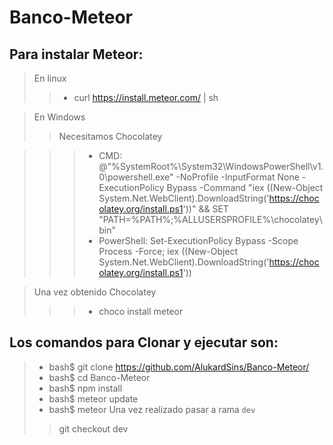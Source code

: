 # Banco-Meteor

## Para instalar Meteor:
> En linux
>> + curl https://install.meteor.com/ | sh

> En Windows
>> Necesitamos Chocolatey

>>>+ CMD: @"%SystemRoot%\System32\WindowsPowerShell\v1.0\powershell.exe" -NoProfile -InputFormat None -ExecutionPolicy Bypass -Command "iex ((New-Object System.Net.WebClient).DownloadString('https://chocolatey.org/install.ps1'))" && SET "PATH=%PATH%;%ALLUSERSPROFILE%\chocolatey\bin"
>>>+ PowerShell: Set-ExecutionPolicy Bypass -Scope Process -Force; iex ((New-Object System.Net.WebClient).DownloadString('https://chocolatey.org/install.ps1'))

> Una vez obtenido Chocolatey
>>>+ choco install meteor

## Los comandos para Clonar y ejecutar son:
>+ bash$ git clone https://github.com/AlukardSins/Banco-Meteor/
>+ bash$ cd Banco-Meteor
>+ bash$ npm install
>+ bash$ meteor update
>+ bash$ meteor
> Una vez realizado pasar a rama `dev`
>> git checkout dev
